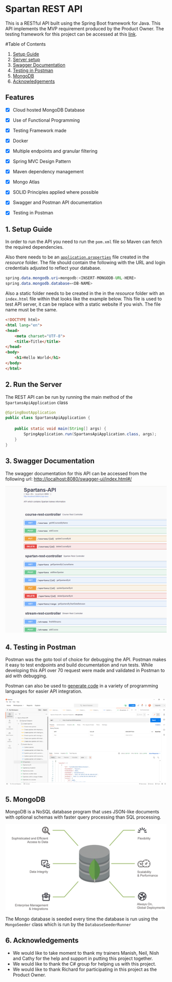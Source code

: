 # Spartan REST API

This is a RESTful API built using the Spring Boot framework for Java. This API implements the MVP requirement produced by the Product Owner. The testing framework for this project can be accessed at this [link](https://github.com/GMitchell97/SpartansAPI-SDET).

#Table of Contents
1. [Setup Guide](#1-setup-guide)
2. [Server setup](#2-run-the-server)
3. [Swagger Documentation](#3-swagger-documentation)
4. [Testing in Postman](#4-testing-in-postman)
5. [MongoDB](#5-mongodb)
6. [Acknowledgements](#6-acknowledgements)
## Features

- [x]  Cloud hosted MongoDB Database
- [x]  Use of Functional Programming
- [x]  Testing Framework made
- [x]  Docker
- [x]  Multiple endpoints and granular filtering

- [x]  Spring MVC Design Pattern
- [x]  Maven dependency management
- [x]  Mongo Atlas
- [x]  SOLID Principles applied where possible
- [x]  Swagger and Postman API documentation
- [x]  Testing in Postman

## 1. Setup Guide <a name="1-setup-guide"></a>

In order to run the API you need to run the `pom.xml` file so Maven can fetch the required dependencies.

Also there needs to be an [`application.properties`](http://application.properties) file created in the *resource* folder. The file should contain the following with the URL and login credentials adjusted to reflect your database.

```java
spring.data.mongodb.uri=mongodb:<INSERT-MONGODB-URL-HERE>
spring.data.mongodb.database=<DB-NAME>
```

Also a static folder needs to be created in the in the *resource* folder with an `index.html` file within that looks like the example below. This file is used to test API server, it can be replace with a static website if you wish. The file name must be the same.

```html
<!DOCTYPE html>
<html lang="en">
<head>
    <meta charset="UTF-8">
    <title>Title</title>
</head>
<body>
    <h1>Hello World</h1>
</body>
</html>
```

## 2. Run the Server   <a name="2-run-the-server"></a>

The REST API can be run by running the main method of the `SpartansApiApplication` class

```java
@SpringBootApplication
public class SpartansApiApplication {

    public static void main(String[] args) {
        SpringApplication.run(SpartansApiApplication.class, args);
    }
}
```

## 3. Swagger Documentation    <a name="3-swagger-documentation"></a> 

The swagger documentation for this API can be accessed from the following url: [http://localhost:8080/swagger-ui/index.html#/](http://localhost:8080/swagger-ui/index.html#/)

![Untitled](images/Untitled.png)

## 4. Testing in Postman    <a name="4-testing-in-postman"></a>

Postman was the goto tool of choice for debugging the API. Postman makes it easy to test endpoints and build documentation and run tests. While developing this API over 70 request were made and validated in Postman to aid with debugging.

Postman can also be used to [generate code](https://learning.postman.com/docs/sending-requests/generate-code-snippets/) in a variety of programming languages for easier API integration.

![Untitled](images/Untitled%201.png)

## 5. MongoDB <a name="5-mongodb"></a>

MongoDB is a NoSQL database program that uses JSON-like documents with optional schemas with faster query processing than SQL processing.

![Untitled](images/Untitled%202.png)

The Mongo database is seeded every time the database is run using the `MongoSeeder` class which is run by the `DatabaseSeederRunner`

## 6. Acknowledgements <a name="6-acknowledgements"></a>

- We would like to take moment to thank my trainers Manish, Neil, Nish and Cathy for the help and support in putting this project together.
- We would like to thank the C# group for helping us with this project.
- We would like to thank Richard for participating in this project as the Product Owner.